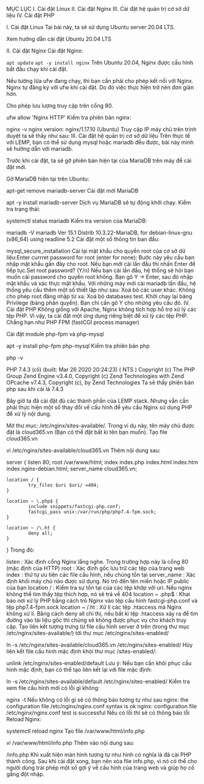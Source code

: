 MỤC LỤC
I. Cài đặt Linux
II. Cài đặt Nginx
III. Cài đặt hệ quản trị cơ sở dữ liệu
IV. Cài đặt PHP

I. Cài đặt Linux
Tại bài này, ta sẽ sử dụng Ubuntu server 20.04 LTS.

Xem hướng dẫn cài đặt Ubuntu 20.04 LTS

II. Cài đặt Nginx
Cài đặt Nginx:

`apt update`
`apt -y install nginx`
Trên Ubuntu 20.04, Nginx được cấu hình bắt đầu chạy khi cài đặt.

Nếu tường lửa ufw đang chạy, thì bạn cần phải cho phép kết nối với Nginx. Nginx tự đăng ký với ufw khi cài đặt. Do đó việc thực hiện trở nên đơn giản hơn.

Cho phép lưu lượng truy cập trên cổng 80.

ufw allow 'Nginx HTTP'
Kiểm tra phiên bản nginx:

nginx -v 
nginx version: nginx/1.17.10 (Ubuntu)
Truy cập IP máy chủ trên trình duyệt ta sẽ thấy như sau:
III. Cài đặt hệ quản trị cơ sở dữ liệu
Trên thực tế với LEMP, bạn có thể sử dụng mysql hoặc mariadb đều được, bài này mình sẽ hướng dẫn với mariadb.

Trước khi cài đặt, ta sẽ gỡ phiên bản hiện tại của MariaDB trên máy để cài đặt mới.

Gỡ MariaDB hiện tại trên Ubuntu:

apt-get remove mariadb-server
Cài đặt mới MariaDB

apt -y install mariadb-server
Dịch vụ MariaDB sẽ tự động khởi chạy. Kiểm tra trạng thái:

systemctl status mariadb
Kiểm tra version của MariaDB:

mariadb -V 
mariadb Ver 15.1 Distrib 10.3.22-MariaDB, for debian-linux-gnu (x86_64) using readline 5.2
Cài đặt một số thông tin ban đầu:

mysql_secure_installation
Cài lại mật khẩu cho quyền root của cơ sở dữ liệu:Enter currret password for root (enter for none):
Bước này yêu cầu bạn nhập mật khẩu gần đây cho root. Nếu bạn mới cài lần đầu thì nhấn Enter để tiếp tục.Set root password? (Y/n)
Nếu bạn cài lần đầu, hệ thống sẽ hỏi bạn muốn cài password cho quyền root không. Bạn gõ Y -> Enter, sau đó nhập mật khẩu và xác thực mật khẩu.
Với những máy mới cài mariadb lần đầu, hệ thống yêu cầu thêm một số thiết lập như sau:
Xoá bỏ các user khác.
Không cho phép root đăng nhập từ xa.
Xoá bỏ databases test.
Khởi chạy lại bảng Privilege (bảng phân quyền).
Bạn chỉ cần gõ Y cho những yêu cầu đó.
IV. Cài đặt PHP
Không giống với Apache, Nginx không tích hợp hỗ trợ xử lý các tệp PHP. Vì vậy, ta cài đặt một ứng dụng riêng biệt để xử lý các tệp PHP. Chẳng hạn như PHP FPM (fastCGI process manager)

Cài đặt module php-fpm và php-mysql

apt -y install php-fpm php-mysql
Kiểm tra phiên bản php

php -v

PHP 7.4.3 (cli) (built: Mar 26 2020 20:24:23) ( NTS )
Copyright (c) The PHP Group
Zend Engine v3.4.0, Copyright (c) Zend Technologies 
with Zend OPcache v7.4.3, Copyright (c), by Zend Technologies
Ta sẽ thấy phiên bản php sau khi cài là 7.4.3

Bây giờ ta đã cài đặt đủ các thành phần của LEMP stack. Nhưng vẫn cần phải thực hiện một số thay đổi về cấu hình để yêu cầu Nginx sử dụng PHP để xử lý nội dung.

Mở thư mục: /etc/nginx/sites-available/. Trong ví dụ này, tên máy chủ được đặt là cloud365.vn (Bạn có thể đặt bất kì tên bạn muốn). Tạo file cloud365.vn

vi /etc/nginx/sites-available/cloud365.vn
Thêm nội dung sau:

server {
    listen 80;
    root /var/www/html;
    index index.php index.html index.htm index.nginx-debian.html;
    server_name cloud365.vn;

    location / {
            try_files $uri $uri/ =404;
    }

    location ~ \.php$ {
            include snippets/fastcgi-php.conf;
            fastcgi_pass unix:/var/run/php/php7.4-fpm.sock;
    }

    location ~ /\.ht {
            deny all;
    }
}
Trong đó:

listen : Xác định cổng Nginx lắng nghe. Trong trường hợp này là cổng 80 (mặc định của HTTP)
root : Xác định gốc lưu trữ các tệp của trang web
index : thứ tự ưu tiên các file cấu hình, nếu chúng tồn tại
server_name : Xác định khối máy chủ nào được sử dụng. Nó trỏ đến tên miền hoặc IP public của bạn
location / : Kiểm tra sự tồn tại của các tệp khớp với uri. Nếu nginx không thể tìm thấy tệp thích hợp, nó sẽ trả về 404
location ~ \.php$ : Khai báo nơi xử lý PHP bằng cách trỏ Nginx vào tệp cấu hình fastcgi-php.conf và tệp php7.4-fpm.sock
location ~ /\.ht : Xử lí các tệp .htaccess mà Nginx không xử lí. Bằng cách deny all chỉ thị, nếu bất kì tệp .htaccess xảy ra để tìm đường vào tài liệu gốc thì chúng sẽ không được phục vụ cho khách truy cập.
Tạo liên kết tượng trưng từ file cấu hình server ở trên (trong thư mục /etc/nginx/sites-available/) tới thư mục /etc/nginx/sites-enabled/

ln -s /etc/nginx/sites-available/cloud365.vn /etc/nginx/sites-enabled/
Hủy liên kết file cấu hình mặc định khỏi thư mục /sites-enabled/:

unlink /etc/nginx/sites-enabled/default
Lưu ý: Nếu bạn cần khôi phục cấu hình mặc định, bạn có thể tạo liên kết lại với file mặc định:

ln -s /etc/nginx/sites-available/default /etc/nginx/sites-enabled/
Kiểm tra xem file cấu hình mới có lỗi gì không:

nginx -t
Nếu không có lỗi gì sẽ có thông báo tương tự như sau
nginx: the configuration file /etc/nginx/nginx.conf syntax is ok
nginx: configuration file /etc/nginx/nginx.conf test is successful
Nếu có lỗi thì sẽ có thông báo lỗi
Reload Nginx:

systemctl reload nginx
Tạo file /var/www/html/info.php

vi /var/www/html/info.php
Thêm vào nội dung sau:

<?php
phpinfo();
Dùng trình duyệt gõ vào thanh URL

<địa chỉ ip>/info.php
Khi xuất hiện màn hình tương tự như hình có nghĩa là đã cài PHP thành công.


Sau khi cài đặt xong, bạn nên xóa file info.php, vì nó có thể cho người dùng trái phép một số gợi ý về cấu hình của trang web và giúp họ cố gắng đột nhập.
